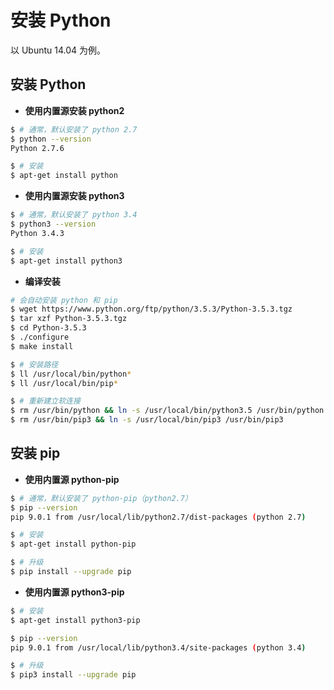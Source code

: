 # 安装 Python

以 Ubuntu 14.04 为例。

## 安装 Python

* **使用内置源安装 python2**

```sh
$ # 通常，默认安装了 python 2.7
$ python --version
Python 2.7.6

$ # 安装
$ apt-get install python
```

* **使用内置源安装 python3**

```sh
$ # 通常，默认安装了 python 3.4
$ python3 --version
Python 3.4.3

$ # 安装
$ apt-get install python3
```

* **编译安装**

```sh
# 会自动安装 python 和 pip
$ wget https://www.python.org/ftp/python/3.5.3/Python-3.5.3.tgz
$ tar xzf Python-3.5.3.tgz
$ cd Python-3.5.3
$ ./configure
$ make install

$ # 安装路径
$ ll /usr/local/bin/python*
$ ll /usr/local/bin/pip*

$ # 重新建立软连接
$ rm /usr/bin/python && ln -s /usr/local/bin/python3.5 /usr/bin/python
$ rm /usr/bin/pip3 && ln -s /usr/local/bin/pip3 /usr/bin/pip3
```

## 安装 pip

* **使用内置源 python-pip**

```sh
$ # 通常，默认安装了 python-pip（python2.7）
$ pip --version
pip 9.0.1 from /usr/local/lib/python2.7/dist-packages (python 2.7)

$ # 安装
$ apt-get install python-pip

$ # 升级
$ pip install --upgrade pip
```

* **使用内置源 python3-pip**

```sh
$ # 安装
$ apt-get install python3-pip

$ pip --version
pip 9.0.1 from /usr/local/lib/python3.4/site-packages (python 3.4)

$ # 升级
$ pip3 install --upgrade pip
```
